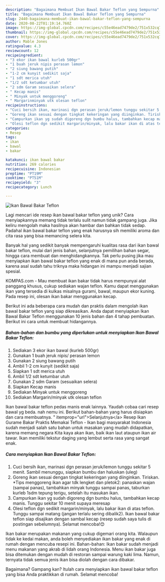 ```yaml
---
description: "Bagaimana Membuat Ikan Bawal Bakar Teflon yang Sempurna"
title: "Bagaimana Membuat Ikan Bawal Bakar Teflon yang Sempurna"
slug: 2440-bagaimana-membuat-ikan-bawal-bakar-teflon-yang-sempurna
date: 2020-08-22T01:19:14.760Z
image: https://img-global.cpcdn.com/recipes/c55e46ead7479de2/751x532cq70/ikan-bawal-bakar-teflon-foto-resep-utama.jpg
thumbnail: https://img-global.cpcdn.com/recipes/c55e46ead7479de2/751x532cq70/ikan-bawal-bakar-teflon-foto-resep-utama.jpg
cover: https://img-global.cpcdn.com/recipes/c55e46ead7479de2/751x532cq70/ikan-bawal-bakar-teflon-foto-resep-utama.jpg
author: Mable Jones
ratingvalue: 4.3
reviewcount: 12
recipeingredient:
- "3 ekor ikan bawal kurleb 500gr"
- "1 buah jeruk nipis perasan lemon"
- "2 siung bawang putih"
- "1-2 cm kunyit sedikit saja"
- "1 sdt merica utuh"
- "1/2 sdt ketumbar utuh"
- "2 sdm Garam sesuaikan selera"
- " Kecap manis"
- " Minyak untuk menggoreng"
- " Margarinminyak utk olesan teflon"
recipeinstructions:
- "Cuci bersih ikan, marinasi dgn perasan jeruk/lemon tunggu sekitar 5 menit. Sambil menunggu, siapkan bumbu dan haluskan (uleg)"
- "Goreng ikan sesuai dengan tingkat kekeringan yang diinginkan. Tiriskan. *Tips menggoreng ikan agar tdk lengket dan pletok2: panaskan wajan (sampai panas), tambahkan minyak tunggu sampai panas, taburkan kurleb 1sdm tepung terigu, setelah itu masukan ikan."
- "Campurkan ikan yg sudah digoreng dgn bumbu halus, tambahkan kecap manis. Tunggu sekitar 10 menit supaya meresap"
- "Olesi teflon dgn sedikit margarin/minyak, lalu bakar ikan di atas teflon. Tunggu sampai matang (jangan terlalu sering dibalik2). Ikan bawal bakar teflon siap disajikan dengan sambal kecap (resep sudah saya tulis di postingan sebelumnya). Selamat mencoba!😊"
categories:
- Resep
tags:
- ikan
- bawal
- bakar

katakunci: ikan bawal bakar 
nutrition: 269 calories
recipecuisine: Indonesian
preptime: "PT19M"
cooktime: "PT51M"
recipeyield: "3"
recipecategory: Lunch

---
```



![Ikan Bawal Bakar Teflon](https://img-global.cpcdn.com/recipes/c55e46ead7479de2/751x532cq70/ikan-bawal-bakar-teflon-foto-resep-utama.jpg)

Lagi mencari ide resep ikan bawal bakar teflon yang unik? Cara menyiapkannya memang tidak terlalu sulit namun tidak gampang juga. Jika keliru mengolah maka hasilnya akan hambar dan bahkan tidak sedap. Padahal ikan bawal bakar teflon yang enak harusnya sih memiliki aroma dan cita rasa yang bisa memancing selera kita.

Banyak hal yang sedikit banyak mempengaruhi kualitas rasa dari ikan bawal bakar teflon, mulai dari jenis bahan, selanjutnya pemilihan bahan segar, hingga cara membuat dan menghidangkannya. Tak perlu pusing jika mau menyiapkan ikan bawal bakar teflon yang enak di mana pun anda berada, karena asal sudah tahu triknya maka hidangan ini mampu menjadi sajian spesial.

KOMPAS.com - Mau membuat ikan bakar tidak harus mempunyai alat panggang khusus, cukup sediakan wajan teflon. Kamu dapat menggunakan ikan yang tersedia di kulkas misalnya gurami, bawal, maupun ekor kuning. Pada resep ini, olesan ikan bakar menggunakan kecap.


Berikut ini ada beberapa cara mudah dan praktis dalam mengolah ikan bawal bakar teflon yang siap dikreasikan. Anda dapat menyiapkan Ikan Bawal Bakar Teflon menggunakan 10 jenis bahan dan 4 tahap pembuatan. Berikut ini cara untuk membuat hidangannya.

<!--inarticleads1-->

##### Bahan-bahan dan bumbu yang diperlukan untuk menyiapkan Ikan Bawal Bakar Teflon:

1. Sediakan 3 ekor ikan bawal (kurleb 500gr)
1. Gunakan 1 buah jeruk nipis/ perasan lemon
1. Gunakan 2 siung bawang putih
1. Ambil 1-2 cm kunyit (sedikit saja)
1. Siapkan 1 sdt merica utuh
1. Ambil 1/2 sdt ketumbar utuh
1. Gunakan 2 sdm Garam (sesuaikan selera)
1. Siapkan  Kecap manis
1. Sediakan  Minyak untuk menggoreng
1. Sediakan  Margarin/minyak utk olesan teflon


Ikan bawal bakar teflon pedas manis enak lainnya. Yaudah cobaa cari resep bawal yg beda. nah nemu ini. Berikut bahan-bahan yang harus disiapkan dan cara membuatnya. &#34; itemprop=&#34;url&#34;&gt;Selanjutnya&lt;/a&gt; Resep Ikan Gurame Bakar Praktis Memakai Teflon - Ikan bagi masyarakat Indonesia sudah menjadi salah satu bahan untuk masakan yang mudah didapatkan, karena memang negara Kita kaya akan ikan, baik ikan laut ataupun ikan air tawar. Ikan memiliki tekstur daging yang lembut serta rasa yang sangat enak. 

<!--inarticleads2-->

##### Cara menyiapkan Ikan Bawal Bakar Teflon:

1. Cuci bersih ikan, marinasi dgn perasan jeruk/lemon tunggu sekitar 5 menit. Sambil menunggu, siapkan bumbu dan haluskan (uleg)
1. Goreng ikan sesuai dengan tingkat kekeringan yang diinginkan. Tiriskan. *Tips menggoreng ikan agar tdk lengket dan pletok2: panaskan wajan (sampai panas), tambahkan minyak tunggu sampai panas, taburkan kurleb 1sdm tepung terigu, setelah itu masukan ikan.
1. Campurkan ikan yg sudah digoreng dgn bumbu halus, tambahkan kecap manis. Tunggu sekitar 10 menit supaya meresap
1. Olesi teflon dgn sedikit margarin/minyak, lalu bakar ikan di atas teflon. Tunggu sampai matang (jangan terlalu sering dibalik2). Ikan bawal bakar teflon siap disajikan dengan sambal kecap (resep sudah saya tulis di postingan sebelumnya). Selamat mencoba!😊


Ikan bakar merupakan makanan yang cukup digemari orang kita. Walaupun tidak ke kedai makan, anda boleh menyediakan ikan bakar yang enak di rumah dengan mencuba resepi ini. Bahan-bahan: Ikan bakar sudah menjadi menu makanan yang akrab di lidah orang Indonesia. Menu ikan bakar juga bisa ditemukan dengan mudah di restoran sampai warung kaki lima. Namun, ternyata tidak semua jenis ikan bisa diolah dengan cara dibakar. 

Bagaimana? Gampang kan? Itulah cara menyiapkan ikan bawal bakar teflon yang bisa Anda praktikkan di rumah. Selamat mencoba!

